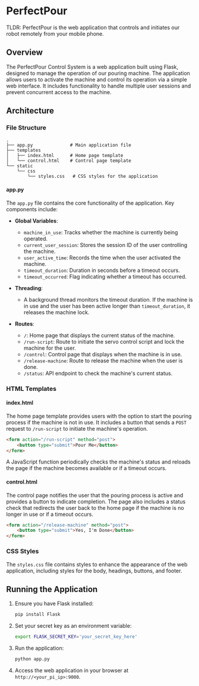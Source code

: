 # PerfectPour
TLDR: PerfectPour is the web application that controls and initiates our robot remotely from your mobile phone.

## Overview

The PerfectPour Control System is a web application built using Flask, designed to manage the operation of our pouring machine. The application allows users to activate the machine and control its operation via a simple web interface. It includes functionality to handle multiple user sessions and prevent concurrent access to the machine.

## Architecture

### File Structure

```
.
├── app.py              # Main application file
├── templates
│   ├── index.html      # Home page template
│   └── control.html    # Control page template
└── static
    └── css
        └── styles.css   # CSS styles for the application
```

#### app.py

The `app.py` file contains the core functionality of the application. Key components include:

- **Global Variables**:
  - `machine_in_use`: Tracks whether the machine is currently being operated.
  - `current_user_session`: Stores the session ID of the user controlling the machine.
  - `user_active_time`: Records the time when the user activated the machine.
  - `timeout_duration`: Duration in seconds before a timeout occurs.
  - `timeout_occurred`: Flag indicating whether a timeout has occurred.

- **Threading**:
  - A background thread monitors the timeout duration. If the machine is in use and the user has been active longer than `timeout_duration`, it releases the machine lock.

- **Routes**:
  - `/`: Home page that displays the current status of the machine.
  - `/run-script`: Route to initiate the servo control script and lock the machine for the user.
  - `/control`: Control page that displays when the machine is in use.
  - `/release-machine`: Route to release the machine when the user is done.
  - `/status`: API endpoint to check the machine's current status.

### HTML Templates

#### index.html

The home page template provides users with the option to start the pouring process if the machine is not in use. It includes a button that sends a `POST` request to `/run-script` to initiate the machine's operation.

```html
<form action="/run-script" method="post">
    <button type="submit">Pour Me</button>
</form>
```

A JavaScript function periodically checks the machine's status and reloads the page if the machine becomes available or if a timeout occurs.

#### control.html

The control page notifies the user that the pouring process is active and provides a button to indicate completion. The page also includes a status check that redirects the user back to the home page if the machine is no longer in use or if a timeout occurs.

```html
<form action="/release-machine" method="post">
    <button type="submit">Yes, I'm Done</button>
</form>
```

### CSS Styles

The `styles.css` file contains styles to enhance the appearance of the web application, including styles for the body, headings, buttons, and footer.

## Running the Application

1. Ensure you have Flask installed:
   ```bash
   pip install Flask
   ```

2. Set your secret key as an environment variable:
   ```bash
   export FLASK_SECRET_KEY='your_secret_key_here'
   ```

3. Run the application:
   ```bash
   python app.py
   ```

4. Access the web application in your browser at `http://<your_pi_ip>:9000`.
